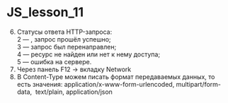 # JS_lesson_11

6. Статусы ответа HTTP-запроса:<br> 2 — , запрос прошёл успешно;<br>
 3 — запрос был перенаправлен;<br>
 4 — ресурс не найден или нет к нему доступа;<br>
 5 — ошибка на сервере.<br>
10. Через панель F12 -> вкладку Network
11. В Content-Type можем писать формат передаваемых данных, то есть значения: application/x-www-form-urlencoded, multipart/form-data,  text/plain, application/json
